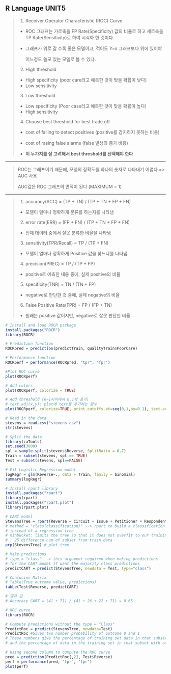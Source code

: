 ## R Language UNIT5

> 1. Receiver Operator Characteristic (ROC) Curve
>
> - ROC 그래프는 가로축을 FP Rate(Specificity) 값의 비율로 하고 세로축을 TP Rate(Sensitivity)로 하여 시각화 한 것이다.
>
> - 그래프가 위로 갈 수록 좋은 모델이고, 적어도 Y=x 그래프보다 위에 있어야 
>
>   어느정도 쓸모 있는 모델로 볼 수 있다.
>
>
> 2. High threshold
>
> - High specificity (poor care라고 예측한 것이 맞을 확률이 낮다)
> - Low sensitivity
>
>
>
> 3. Low threshold
>
> - Low specificity (Poor case라고 예측한 것이 맞을 확률이 높다)
> - High sensitivity
>
>
>
> 4. Choose best threshold for best trade off
>
> - cost of failing to detect positives (positive를 감지하지 못하는 비용)
> - cost of rasing false alarms (false 발생의 증가 비용)
>
> - **이 두가지를 잘 고려해서 best threshold를 선택해야 한다**

------

> ROC는 그래프이기 때문에, 모델의 정확도를 하나의 숫자로 나타내기 어렵다 => AUC 사용
>
> AUC값은 ROC 그래프의 면적이 된다 (MAXIMUM = 1)

------

> 1. accuracy(ACC) = (TP + TN) / (TP + TN + FP + FN)
>
> - 모델이 얼마나 정확하게 분류를 하는지를 나타냄
>
> 2. error rate(ERR) = (FP + FN) / (TP + TN + FP + FN)
>
> - 전체 데이터 중에서 잘못 분류한 비율을 나타냄
>
> 3. sensitivity(TPR/Recall) = TP / (TP + FN)
>
> - 모델이 얼마나 정확하게 Positive 값을 찾느냐를 나타냄
>
> 4. precision(PREC) = TP / (TP + FP)
>
> - positive로 예측한 내용 중에, 실제 positive의 비율
>
> 5. specificity(TNR) = TN / (TN + FP)
>
> - negative로 판단한 것 중에, 실제 negative의 비율
>
> 6. False Positive Rate(FPR) = FP / (FP + TN)
>
> - 원래는 positive 값이지만, negative로 잘못 판단한 비율

```R
# Install and load ROCR package
install.packages("ROCR")
library(ROCR)

# Prediction function
ROCRpred = prediction(predictTrain, qualityTrain$PoorCare)

# Performance function
ROCRperf = performance(ROCRpred, "tpr", "fpr")

#Plot ROC curve
plot(ROCRperf)

# Add colors
plot(ROCRperf, colorize = TRUE)

# Add threshold (0~1사이에서 0.1씩 증가)
# text.adj(x,y): plot에 text를 추가하는 함수
plot(ROCRperf, colorize=TRUE, print.cutoffs.at=seq(0,1,by=0.1), text.adj=c(-0.2,1.7))

# Read in the data
stevens = read.csv("stevens.csv")
str(stevens)

# Split the data
library(caTools)
set.seed(3000)
spl = sample.split(stevens$Reverse, SplitRatio = 0.7)
Train = subset(stevens, spl == TRUE)
Test = subset(stevens, spl==FALSE)

# Fit Logistic Regression model
logRegr = glm(Reverse~., data = Train, family = binomial)
summary(logRegr)

# Install rpart library
install.packages("rpart")
library(rpart)
install.packages("rpart.plot")
library(rpart.plot)

# CART model
StevensTree = rpart(Reverse ~ Circuit + Issue + Petitioner + Respondent + LowerCourt + Unconst, data = Train, method="class", minbucket=25)
# method = "class(classification)" --> rpart to build a classification tree
# instead of a regression tree
# minbucket: limits the tree so that it does not overfit to our training set
# : 25 difference num of subset from train data
prp(StevensTree) # plot tree

# Make predictions
# type = "class" --> this argument required when making predictions
# for the CART model if want the majority class predictions
predictCART = predict(StevensTree, newdata = Test, type="class")

# Confusion Matrix
# Table(True outcome value, predictions)
tabLe(Test$Reverse, predictCART)

# 결과 값
# Accuracy CART = (41 + 71) / (41 + 26 + 22 + 71) = 0.65

# ROC curve
library(ROCR)

# Compute predictions without the type = "Class"
PredictRoc = predict(StevensTree, newdata=Test)
PredictRoc #Gives two number probability of outcome 0 and 1
# These numbers give the percentage of training set data in that subset with outcome 0
# and the percentage of data in the training set in that subset with outcome 1

# Using second column to compute the ROC curve
pred = prediction(PredictRoc[,2], Test$Reverse)
perf = performance(pred, "tpr", "fpr")
plot(perf)
```

